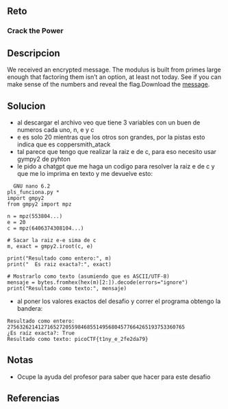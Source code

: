 
## Reto
### Crack the Power

## Descripcion
We received an encrypted message. The modulus is built from primes large enough that factoring them isn’t an option, at least not today. See if you can make sense of the numbers and reveal the flag.Download the [message](https://challenge-files.picoctf.net/c_amiable_citadel/e94b75043f1b053af9913af9f600a9379bc34562c82e7c4fa1796440beef950f/message.txt).
## Solucion
- al descargar el archivo veo que tiene 3 variables con un buen de numeros cada uno, n, e y c
- e es solo 20 mientras que los otros son grandes, por la pistas esto indica que es coppersmith_atack
- tal parece que tengo que realizar la raiz e de c, para eso necesito usar gympy2 de pyhton
- le pido a chatgpt que me haga un codigo para resolver la raiz e de c y que me lo imprima en texto y me devuelve esto:
```
  GNU nano 6.2                                                                                                  pls_funciona.py *                                                                                                         
import gmpy2
from gmpy2 import mpz

n = mpz(553804...)
e = 20
c = mpz(6406374308104...)

# Sacar la raiz e-e sima de c
m, exact = gmpy2.iroot(c, e)

print("Resultado como entero:", m)
print("  Es raiz exacta?:", exact)

# Mostrarlo como texto (asumiendo que es ASCII/UTF-8)
mensaje = bytes.fromhex(hex(m)[2:]).decode(errors="ignore")
print("Resultado como texto:", mensaje)
```

- al poner los valores exactos del desafio y correr el programa obtengo la bandera:
```
Resultado como entero: 2756326214127165272055984685514956804577664265193753360765
¿Es raíz exacta?: True
Resultado como texto: picoCTF{t1ny_e_2fe2da79}
```
## Notas
- Ocupe la ayuda del profesor para saber que hacer para este desafio

## Referencias
